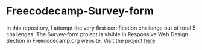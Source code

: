 # Freecodecamp-Survey-form
In this repository, I attempt the very first certification challenge out of total 5 challenges.  The Survey-form project is visible in Responsive Web Design Section in Freecodecamp.org website.
Visit the project [here](https://dhruvdhankhar.github.io/Freecodecamp-Survey-form/)
